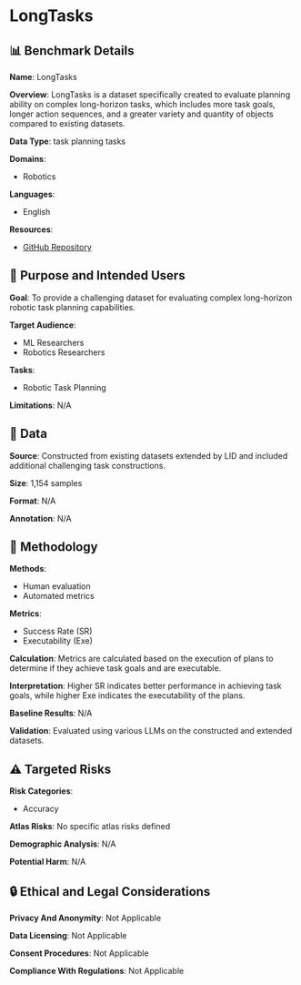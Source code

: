 # LongTasks

## 📊 Benchmark Details

**Name**: LongTasks

**Overview**: LongTasks is a dataset specifically created to evaluate planning ability on complex long-horizon tasks, which includes more task goals, longer action sequences, and a greater variety and quantity of objects compared to existing datasets.

**Data Type**: task planning tasks

**Domains**:
- Robotics

**Languages**:
- English

**Resources**:
- [GitHub Repository](https://github.com/wuyike2000/MLDT)

## 🎯 Purpose and Intended Users

**Goal**: To provide a challenging dataset for evaluating complex long-horizon robotic task planning capabilities.

**Target Audience**:
- ML Researchers
- Robotics Researchers

**Tasks**:
- Robotic Task Planning

**Limitations**: N/A

## 💾 Data

**Source**: Constructed from existing datasets extended by LID and included additional challenging task constructions.

**Size**: 1,154 samples

**Format**: N/A

**Annotation**: N/A

## 🔬 Methodology

**Methods**:
- Human evaluation
- Automated metrics

**Metrics**:
- Success Rate (SR)
- Executability (Exe)

**Calculation**: Metrics are calculated based on the execution of plans to determine if they achieve task goals and are executable.

**Interpretation**: Higher SR indicates better performance in achieving task goals, while higher Exe indicates the executability of the plans.

**Baseline Results**: N/A

**Validation**: Evaluated using various LLMs on the constructed and extended datasets.

## ⚠️ Targeted Risks

**Risk Categories**:
- Accuracy

**Atlas Risks**:
No specific atlas risks defined

**Demographic Analysis**: N/A

**Potential Harm**: N/A

## 🔒 Ethical and Legal Considerations

**Privacy And Anonymity**: Not Applicable

**Data Licensing**: Not Applicable

**Consent Procedures**: Not Applicable

**Compliance With Regulations**: Not Applicable

